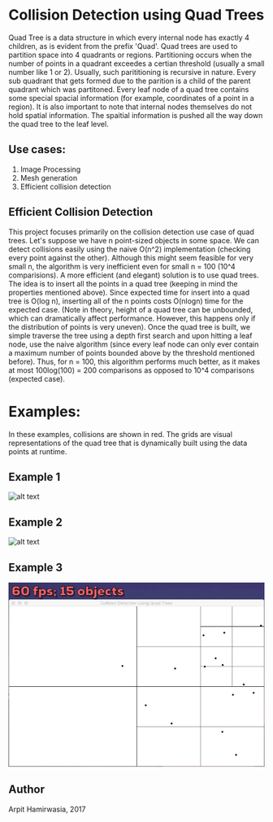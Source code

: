 # Collision Detection using Quad Trees

Quad Tree is a data structure in which every internal node has exactly 4 children, as is evident from the prefix 'Quad'. Quad trees are used to partition space into 4 quadrants or regions. Partitioning occurs when the number of points in a quadrant exceedes a certian threshold (usually a small number like 1 or 2). Usually, such parititioning is recursive in nature. Every sub quadrant that gets formed due to the parition is a child of the parent quadrant which was partitoned. Every leaf node of a quad tree contains some special spacial information (for example, coordinates of a point in a region). It is also important to note that internal nodes themselves do not hold spatial information. The spaitial information is pushed all the way down the quad tree to the leaf level.

## Use cases:

1. Image Processing
2. Mesh generation
3. Efficient collision detection

## Efficient Collision Detection
This project focuses primarily on the collision detection use case of quad trees. Let's suppose we have n point-sized objects in some space. We can detect collisions easily using the naive O(n^2) implementation (checking every point against the other). Although this might seem feasible for very small n, the algorithm is very inefficient even for small n = 100 (10^4 comparisions). A more efficient (and elegant) solution is to use quad trees. The idea is to insert all the points in a quad tree (keeping in mind the properties mentioned above). Since expected time for insert into a quad tree is O(log n), inserting all of the n points costs O(nlogn) time for the expected case. (Note in theory, height of a quad tree can be unbounded, which can dramatically affect performance. However, this happens only if the distribution of points is very uneven). Once the quad tree is built, we simple traverse the tree using a depth first search and upon hitting a leaf node, use the naive algorithm (since every leaf node can only ever contain a maximum number of points bounded above by the threshold mentioned before). Thus, for n = 100, this algorithm performs much better, as it makes at most 100log(100) = 200 comparisons as opposed to 10^4 comparisons (expected case). 

# Examples:

In these examples, collisions are shown in red. The grids are visual representations of the quad tree that is dynamically built using the data points at runtime. 

## Example 1
![alt text](https://github.com/arp001/Collision-Detection-using-Quad-Trees/blob/cd-qd/80fps200objs.gif)
## Example 2
![alt text](https://github.com/arp001/Collision-Detection-using-Quad-Trees/blob/cd-qd/25fps100objs.gif)
## Example 3
![alt text](https://github.com/arp001/Collision-Detection-using-Quad-Trees/blob/cd-qd/60fps15objs.gif)

## Author

Arpit Hamirwasia, 2017
